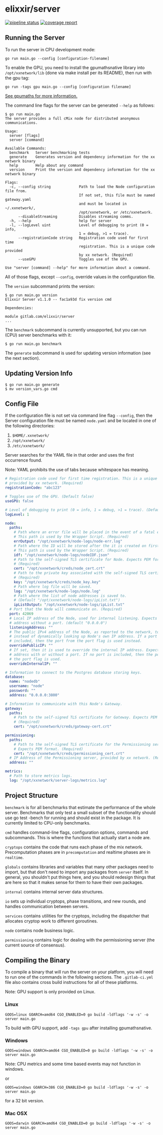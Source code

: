 # elixxir/server

[![pipeline status](https://gitlab.com/elixxir/server/badges/master/pipeline.svg)](https://gitlab.com/elixxir/server/commits/master)
[![coverage report](https://gitlab.com/elixxir/server/badges/master/coverage.svg)](https://gitlab.com/elixxir/server/commits/master)

## Running the Server

To run the server in CPU development mode:

```
go run main.go --config [configuration-filename]
```

To enable the GPU, you need to install the gpumathsnative library into
`/opt/xxnetwork/lib` (done via make install per its README), then
run with the gpu tag:

```
go run -tags gpu main.go --config [configuration filename]
```

[See gpumaths for more information.](https://gitlab.com/elixxir/gpumaths)

The command line flags for the server can be generated `--help` as follows:

```
$ go run main.go
The server provides a full cMix node for distributed anonymous communications.

Usage:
  server [flags]
  server [command]

Available Commands:
  benchmark   Server benchmarking tests
  generate    Generates version and dependency information for the xx network binary
  help        Help about any command
  version     Print the version and dependency information for the xx network binary

Flags:
  -c, --config string             Path to load the Node configuration file from.
                                  If not set, this file must be named gateway.yaml
                                  and must be located in ~/.xxnetwork/,
                                  /opt/xxnetwork, or /etc/xxnetwork.
      --disableStreaming          Disables streaming comms.
  -h, --help                      help for server
  -l, --logLevel uint             Level of debugging to print (0 = info,
                                  1 = debug, >1 = trace).
      --registrationCode string   Registration code used for first time
                                  registration. This is a unique code provided
                                  by xx network. (Required)
      --useGPU                    Toggles use of the GPU.

Use "server [command] --help" for more information about a command.
```

All of those flags, except `--config`, override values in the configuration
file.

The `version` subcommand prints the version:

```
$ go run main.go version
Elixxir Server v1.1.0 -- fac1a93d fix version cmd

Dependencies:

module gitlab.com/elixxir/server
...
```

The `benchmark` subcommand is currently unsupported, but you can run (CPU)
server benchmarks with it:

```
$ go run main.go benchmark
```

The `generate` subcommand is used for updating version information (see the
next section).

## Updating Version Info
```
$ go run main.go generate
$ mv version_vars.go cmd
```

## Config File

If the configuration file is not set via command line flag `--config`, then the
Server configuration file must be named `node.yaml` and be located in one of the
following directories:
1. `$HOME/.xxnetwork/`
2. `/opt/xxnetwork/`
3. `/etc/xxnetwork/`

Server searches for the YAML file in that order and uses the first occurrence
found.

Note: YAML prohibits the use of tabs because whitespace has meaning.

```yaml
# Registration code used for first time registration. This is a unique code
# provided by xx network. (Required)
registrationCode: "abc123"

# Toggles use of the GPU. (Default false)
useGPU: false

# Level of debugging to print (0 = info, 1 = debug, >1 = trace). (Default info)
logLevel: 1

node:
  paths:
    # Path where an error file will be placed in the event of a fatal error.
    # This path is used by the Wrapper Script. (Required)
    errOutput: "/opt/xxnetwork/node-logs/node-err.log"
    # Path where the ID will be stored after the it is created on first run.
    # This path is used by the Wrapper Script. (Required)
    idf: "/opt/xxnetwork/node-logs/nodeIDF.json"
    # Path to the self-signed TLS certificate for Node. Expects PEM format.
    # (Required)
    cert: "/opt/xxnetwork/creds/node_cert.crt"
    # Path to the private key associated with the self-signed TLS certificate.
    # (Required)
    key: "/opt/xxnetwork/creds/node_key.key"
    # Path where log file will be saved.
    log: "/opt/xxnetwork/node-logs/node.log"
    # Path where the list of node addresses is saved to.
    # (Default "/opt/xxnetwork/node-logs/ipList.txt")
    ipListOutput: "/opt/xxnetwork/node-logs/ipList.txt"
  # Port that the Node will communicate on. (Required)
  port: 42069
  # Local IP address of the Node, used for internal listening. Expects an IPv4
  # address without a port. (default "0.0.0.0")
  listeningAddress: ""
  # The public IPv4 address of the Node, as reported to the network, to be used
  # instead of dynamically looking up Node's own IP address. If a port is not
  # included, then the port from the port flag is used instead.
  overridePublicIP: ""
  # If set, then it is used to override the internal IP address. Expects an IPv4
  # address with or without a port. If no port is included, then the port from
  # the port flag is used.
  overrideInternalIP: ""

# Information to connect to the Postgres database storing keys.
database:
  name: "nodedb"
  username: "node"
  password: ""
  address: "0.0.0.0:3800"

# Information to communicate with this Node's Gateway.
gateway:
  paths:
    # Path to the self-signed TLS certificate for Gateway. Expects PEM format.
    # (Required)
    cert: "/opt/xxnetwork/creds/gateway-cert.crt"

permissioning:
  paths:
    # Path to the self-signed TLS certificate for the Permissioning server.
    # Expects PEM format. (Required)
    cert: "/opt/xxnetwork/creds/permissioning_cert.crt"
  # IP Address of the Permissioning server, provided by xx network. (Required)
  address: ""

metrics:
  # Path to store metrics logs.
  log: "/opt/xxnetwork/server-logs/metrics.log"
```

## Project Structure

`benchmark` is for all benchmarks that estimate the performance of the
whole server. Benchmarks that only test a small subset of the
functionality should use go test -bench for running and should exist
in the package. It is currently limited to CPU-only benchmarks.

`cmd` handles command-line flags, configuration options, commands and
subcommands. This is where the functions that actually start a node
are.

`cryptops` contains the code that runs each phase of the mix network.
Precomputation phases are in `precomputation` and realtime phases are
in `realtime`.

`globals` contains libraries and variables that many other packages
need to import, but that don't need to import any packages from
`server` itself. In general, you shouldn't put things here, and you
should redesign things that are here so that it makes sense for them
to have their own packages.

`internal` contains internal server data structures.

`io` sets up individual cryptops, phase transitions, and new rounds,
and handles communication between servers.

`services` contains utilities for the cryptops, including the
dispatcher that allocates cryptop work to different goroutines.

`node` contains node business logic.

`permissioning` contains logic for dealing with the permissioning server
(the current source of consensus).

## Compiling the Binary

To compile a binary that will run the server on your platform,
you will need to run one of the commands in the following sections.
The `.gitlab-ci.yml` file also contains cross build instructions
for all of these platforms.

Note: GPU support is only provided on Linux.

### Linux

```
GOOS=linux GOARCH=amd64 CGO_ENABLED=0 go build -ldflags '-w -s' -o server main.go
```

To build with GPU support, add `-tags gpu` after installing gpumathsnative.

### Windows

```
GOOS=windows GOARCH=amd64 CGO_ENABLED=0 go build -ldflags '-w -s' -o server main.go
```

Note: CPU metrics and some time based events may not function in windows.

or

```
GOOS=windows GOARCH=386 CGO_ENABLED=0 go build -ldflags '-w -s' -o server main.go
```

for a 32 bit version.

### Mac OSX

```
GOOS=darwin GOARCH=amd64 CGO_ENABLED=0 go build -ldflags '-w -s' -o server main.go
```
